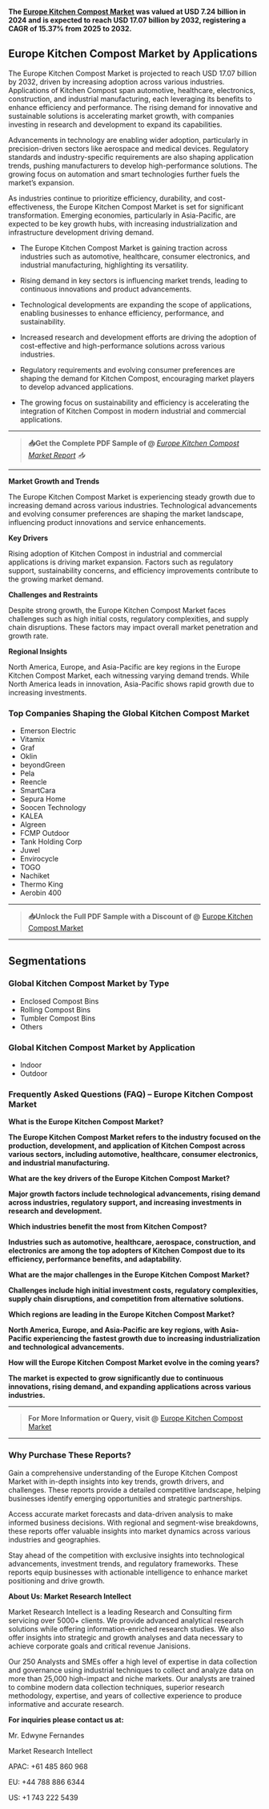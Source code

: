 <p><strong>The <a href="https://www.marketresearchintellect.com/download-sample/?rid=1058223&amp;utm_source=Pulse-April-Europe&amp;utm_medium=852">Europe Kitchen Compost Market</a> was valued at USD 7.24 billion in 2024 and is expected to reach USD 17.07 billion by 2032, registering a CAGR of 15.37% from 2025 to 2032.</strong></p><h2>Europe Kitchen Compost Market by Applications&nbsp;</h2><p><p>The Europe Kitchen Compost Market is projected to reach USD 17.07 billion by 2032, driven by increasing adoption across various industries. Applications of Kitchen Compost span automotive, healthcare, electronics, construction, and industrial manufacturing, each leveraging its benefits to enhance efficiency and performance. The rising demand for innovative and sustainable solutions is accelerating market growth, with companies investing in research and development to expand its capabilities.</p><p>Advancements in technology are enabling wider adoption, particularly in precision-driven sectors like aerospace and medical devices. Regulatory standards and industry-specific requirements are also shaping application trends, pushing manufacturers to develop high-performance solutions. The growing focus on automation and smart technologies further fuels the market&rsquo;s expansion.</p><p>As industries continue to prioritize efficiency, durability, and cost-effectiveness, the Europe Kitchen Compost Market is set for significant transformation. Emerging economies, particularly in Asia-Pacific, are expected to be key growth hubs, with increasing industrialization and infrastructure development driving demand.</p></p><ul><li><p>The Europe Kitchen Compost Market is gaining traction across industries such as automotive, healthcare, consumer electronics, and industrial manufacturing, highlighting its versatility.</p></li><li><p>Rising demand in key sectors is influencing market trends, leading to continuous innovations and product advancements.</p></li><li><p>Technological developments are expanding the scope of applications, enabling businesses to enhance efficiency, performance, and sustainability.</p></li><li><p>Increased research and development efforts are driving the adoption of cost-effective and high-performance solutions across various industries.</p></li><li><p>Regulatory requirements and evolving consumer preferences are shaping the demand for Kitchen Compost, encouraging market players to develop advanced applications.</p></li><li><p>The growing focus on sustainability and efficiency is accelerating the integration of Kitchen Compost in modern industrial and commercial applications.</p></li></ul><hr /><blockquote><p><strong><span class="font-[700]">📥Get the Complete PDF Sample of @ </span></strong><em><span class="font-[700]"><a href="https://www.marketresearchintellect.com/download-sample/?rid=1058223&amp;utm_source=Pulse-April-Europe&amp;utm_medium=852" target="_blank" data-tracking-control-name="article-ssr-frontend-pulse_little-text-block" data-tracking-will-navigate="" data-test-link="">Europe Kitchen Compost Market Report</a>&nbsp;📥</span></em></p></blockquote><hr /><p class="" data-start="77" data-end="360"><strong data-start="77" data-end="105">Market Growth and Trends</strong></p><p class="" data-start="77" data-end="360">The Europe Kitchen Compost Market is experiencing steady growth due to increasing demand across various industries. Technological advancements and evolving consumer preferences are shaping the market landscape, influencing product innovations and service enhancements.</p><p class="" data-start="362" data-end="606"><strong data-start="362" data-end="377">Key Drivers</strong></p><p class="" data-start="362" data-end="606">Rising adoption of Kitchen Compost in industrial and commercial applications is driving market expansion. Factors such as regulatory support, sustainability concerns, and efficiency improvements contribute to the growing market demand.</p><p class="" data-start="608" data-end="849"><strong data-start="608" data-end="637">Challenges and Restraints</strong></p><p class="" data-start="608" data-end="849">Despite strong growth, the Europe Kitchen Compost Market faces challenges such as high initial costs, regulatory complexities, and supply chain disruptions. These factors may impact overall market penetration and growth rate.</p><p class="" data-start="851" data-end="1095"><strong data-start="851" data-end="872">Regional Insights</strong></p><p class="" data-start="851" data-end="1095">North America, Europe, and Asia-Pacific are key regions in the Europe Kitchen Compost Market, each witnessing varying demand trends. While North America leads in innovation, Asia-Pacific shows rapid growth due to increasing investments.</p><p><h3>Top Companies Shaping the Global Kitchen Compost Market </h3><ul><li>Emerson Electric</li><li>Vitamix</li><li>Graf</li><li>Oklin</li><li>beyondGreen</li><li>Pela</li><li>Reencle</li><li>SmartCara</li><li>Sepura Home</li><li>Soocen Technology</li><li>KALEA</li><li>Algreen</li><li>FCMP Outdoor</li><li>Tank Holding Corp</li><li>Juwel</li><li>Envirocycle</li><li>TOGO</li><li>Nachiket</li><li>Thermo King</li><li>Aerobin 400</li></ul></p><hr /><blockquote><p><strong>📥Unlock the Full PDF Sample with a Discount of @</strong> <a href="https://www.marketresearchintellect.com/ask-for-discount/?rid=1058223&amp;utm_source=Pulse-April-Europe&amp;utm_medium=852">Europe Kitchen Compost Market</a></p></blockquote><hr /><p><h2>Segmentations</h2><h3>Global Kitchen Compost Market by Type</h3><ul><li>Enclosed Compost Bins</li><li>Rolling Compost Bins</li><li>Tumbler Compost Bins</li><li>Others</li></ul><h3>Global Kitchen Compost Market by Application</h3><ul><li>Indoor</li><li>Outdoor</li></ul></p><h3><strong>Frequently Asked Questions (FAQ) &ndash; Europe Kitchen Compost Market</strong></h3><p><strong>What is the Europe Kitchen Compost Market?</strong></p><p><strong>The Europe Kitchen Compost Market refers to the industry focused on the production, development, and application of Kitchen Compost across various sectors, including automotive, healthcare, consumer electronics, and industrial manufacturing.</strong></p><p><strong>What are the key drivers of the Europe Kitchen Compost Market?</strong></p><p><strong>Major growth factors include technological advancements, rising demand across industries, regulatory support, and increasing investments in research and development.</strong></p><p><strong>Which industries benefit the most from Kitchen Compost?</strong></p><p><strong>Industries such as automotive, healthcare, aerospace, construction, and electronics are among the top adopters of Kitchen Compost due to its efficiency, performance benefits, and adaptability.</strong></p><p><strong>What are the major challenges in the Europe Kitchen Compost Market?</strong></p><p><strong>Challenges include high initial investment costs, regulatory complexities, supply chain disruptions, and competition from alternative solutions.</strong></p><p><strong>Which regions are leading in the Europe Kitchen Compost Market?</strong></p><p><strong>North America, Europe, and Asia-Pacific are key regions, with Asia-Pacific experiencing the fastest growth due to increasing industrialization and technological advancements.</strong></p><p><strong>How will the Europe Kitchen Compost Market evolve in the coming years?</strong></p><p><strong>The market is expected to grow significantly due to continuous innovations, rising demand, and expanding applications across various industries.</strong></p><hr /><blockquote><p><span class="font-[700]"><strong>For More Information or Query, visit&nbsp;@</strong>&nbsp;</span><span class="font-[700]"><a href="https://www.marketresearchintellect.com/product/kitchen-compost-market/?utm_source=Linkedin&utm_medium=852" target="_blank" data-tracking-control-name="article-ssr-frontend-pulse_little-text-block" data-tracking-will-navigate="" data-test-link="">Europe Kitchen Compost Market</a></span></p></blockquote><hr /><h3><strong data-start="0" data-end="31">Why Purchase These Reports?</strong></h3><p class="" data-start="35" data-end="297">Gain a comprehensive understanding of the Europe Kitchen Compost Market with in-depth insights into key trends, growth drivers, and challenges. These reports provide a detailed competitive landscape, helping businesses identify emerging opportunities and strategic partnerships.</p><p class="" data-start="299" data-end="540">Access accurate market forecasts and data-driven analysis to make informed business decisions. With regional and segment-wise breakdowns, these reports offer valuable insights into market dynamics across various industries and geographies.</p><p class="" data-start="542" data-end="784">Stay ahead of the competition with exclusive insights into technological advancements, investment trends, and regulatory frameworks. These reports equip businesses with actionable intelligence to enhance market positioning and drive growth.</p><p><strong><span class="font-[700]">About Us: Market Research Intellect</span></strong></p><p><span class="">Market Research Intellect is a leading Research and Consulting firm servicing over 5000+ clients. We provide advanced analytical research solutions while offering information-enriched research studies.&nbsp;</span>We also offer insights into strategic and growth analyses and data necessary to achieve corporate goals and critical revenue Janisions.</p><p><span class="">Our 250 Analysts and SMEs offer a high level of expertise in data collection and governance using industrial techniques to collect and analyze data on more than 25,000 high-impact and niche markets. Our analysts are trained to combine modern data collection techniques, superior research methodology, expertise, and years of collective experience to produce informative and accurate research.</span></p><p><strong>For inquiries please contact us at:</strong></p><p>Mr. Edwyne Fernandes</p><p>Market Research Intellect</p><p>APAC: +61 485 860 968</p><p>EU: +44 788 886 6344</p><p>US: +1 743 222 5439</p>